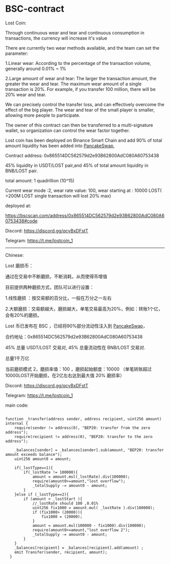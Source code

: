 # BSC-contract

Lost Coin:

Through continuous wear and tear and continuous consumption in transactions, the currency will increase it's value

There are currently two wear methods available, and the team can set the parameter:

1.Linear wear: According to the percentage of the transaction volume, generally around 0.01% ~ 1%

2.Large amount of wear and tear: The larger the transaction amount, the greater the wear and tear. The maximum wear amount of a single transaction is 20%. For example, if you transfer 100 million, there will be 20% wear and tear.

We can precisely control the transfer loss, and can effectively overcome the effect of the big player. The wear and tear of the small player is smaller, allowing more people to participate.

The owner of this contract can then be transferred to a multi-signature wallet, so organization can control the wear factor together.

Lost coin has been deployed on Binance Smart Chain and add 90% of total amount liquidity has been added into [PancakeSwap](https://exchange.pancakeswap.finance/),

Contract address: 0x865514DC562579d2e93B62800AdC080A60753438

45% liquidity in USDT/LOST pair,and 45% of total amount liquidity in BNB/LOST pair.

total amount: 1 quadrillion (10^15)

Current wear mode :2, wear rate value: 100, wear starting at : 10000 LOST( >200M LOST single transaction will lost 20% max)

deployed at:

https://bscscan.com/address/0x865514DC562579d2e93B62800AdC080A60753438#code

Discord: https://discord.gg/qcyBxDFstT  

Telegram: https://t.me/lostcoin_1

-----------
Chinese:

Lost 磨损币：

通过在交易中不断磨损，不断消耗，从而使得币增值

目前提供两种磨损方式，团队可以进行设置：

1.线性磨损 ：按交易额的百分比，一般在万分之一左右

2.大额磨损：交易额越大，磨损越大，单笔交易最高为20%，例如：转账1个亿，会有20%的磨损。

Lost 币已发布在 BSC ，已经将90%部分流动性注入到 [PancakeSwap](https://exchange.pancakeswap.finance/)，

合约地址：0x865514DC562579d2e93B62800AdC080A60753438

45% 总量 USDT/LOST 交易对, 45% 总量流动性在 BNB/LOST 交易对.

总量1千万亿

当前磨损模式 2，磨损率值：100 ，磨损起始额度：10000 （单笔转账超过10000LOST开始磨损，在2亿左右达到最大值 20% 磨损率）

Discord: https://discord.gg/qcyBxDFstT

Telegram: https://t.me/lostcoin_1


main code:

```

function _transfer(address sender, address recipient, uint256 amount) internal {
    require(sender != address(0), "BEP20: transfer from the zero address");
    require(recipient != address(0), "BEP20: transfer to the zero address");
    
    _balances[sender] = _balances[sender].sub(amount, "BEP20: transfer amount exceeds balance");
    uint256 amount0 = amount;
    
    if(_lostType==1){
        if(_lostRate != 100000){
            amount = amount.mul(_lostRate).div(100000);
            require(amount0>=amount,"lost overflow");
            _totalSupply -= amount0 - amount;
        }
    }else if (_lostType==2){
        if (amount > _lostStart ){
            //_lostRate should 100 ,0.01%
            uint256 fix1000 = amount.mul( _lostRate ).div(100000);
            if (fix1000> (20000)){
                fix1000 = (20000);
            }
            amount = amount.mul(100000 - fix1000).div(100000);
            require(amount0>=amount,"lost overflow 2");
            _totalSupply -= amount0 - amount;
        }
    }
    _balances[recipient] = _balances[recipient].add(amount) ;
    emit Transfer(sender, recipient, amount);
  }
```
